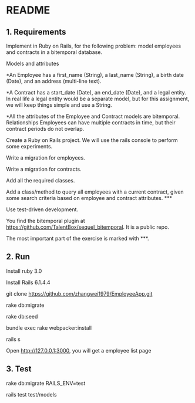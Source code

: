 # README

## 1. Requirements

Implement in Ruby on Rails, for the following problem:  model employees and contracts in a bitemporal database.

Models and attributes

*An Employee has a first_name (String), a last_name (String), a birth date (Date), and an address (multi-line text).

*A Contract has a start_date (Date), an end_date (Date), and a legal entity. In real life a legal entity would be a separate model, but for this assignment, we will keep things simple and use a String.

*All the attributes of the Employee and Contract models are bitemporal.
  Relationships
  Employees can have multiple contracts in time, but their contract periods do not overlap.

Create a Ruby on Rails project. We will use the rails console to perform some experiments.

Write a migration for employees.

Write a migration for contracts.

Add all the required classes.

Add a class/method to query all employees with a current contract, given some search criteria based on employee and contract attributes. ***

Use test-driven development.

You find the bitemporal plugin at https://github.com/TalentBox/sequel_bitemporal. It is a public repo.

The most important part of the exercise is marked with ***.

## 2. Run

Install ruby 3.0

Install Rails 6.1.4.4

git clone https://github.com/zhangwei1979/EmployeeApp.git

rake db:migrate

rake db:seed

bundle exec rake webpacker:install

rails s

Open http://127.0.0.1:3000, you will get a employee list page

## 3. Test

rake db:migrate RAILS_ENV=test

rails test test/models